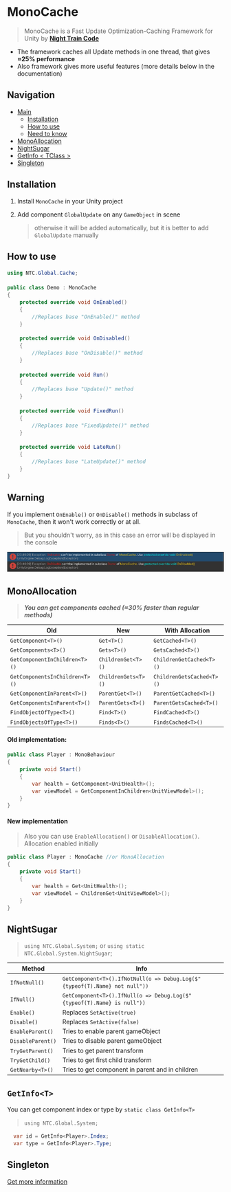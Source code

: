 # MonoCache

> MonoCache is a Fast Update Optimization-Caching Framework for Unity by [**Night Train Code**](https://www.youtube.com/c/NightTrainCode)

* The framework caches all Update methods in one thread, that gives **≈25% performance**
* Also framework gives more useful features (more details below in the documentation)

## Navigation

* [Main](#monocache)
  * [Installation](#installation)
  * [How to use](#how-to-use)
  * [Need to know](#warning)
* [MonoAllocation](#monoallocation)
* [NightSugar](#nightsugar)
* [GetInfo < TClass >](#getinfot)
* [Singleton](#singleton)

## Installation

1. Install `MonoCache` in your Unity project
2. Add component `GlobalUpdate` on any `GameObject` in scene

   > otherwise it will be added automatically, but it is better to add `GlobalUpdate` manually
   
## How to use

```csharp
using NTC.Global.Cache;

public class Demo : MonoCache
{
    protected override void OnEnabled()
    {
        //Replaces base "OnEnable()" method
    }

    protected override void OnDisabled()
    {
        //Replaces base "OnDisable()" method
    }

    protected override void Run()
    {
        //Replaces base "Update()" method
    }

    protected override void FixedRun()
    {
        //Replaces base "FixedUpdate()" method
    }

    protected override void LateRun()
    {
        //Replaces base "LateUpdate()" method
    }
}
```

## Warning

If you implement `OnEnable()` or `OnDisable()` methods in subclass of `MonoCache`, then it won't work correctly or at all.

> But you shouldn't worry, as in this case an error will be displayed in the console

![Exception Screenshot](https://github.com/MeeXaSiK/MonoCache/blob/main/README%20Files/Exception_Screenshot.png)

## MonoAllocation

> ***You can get components cached (≈30% faster than regular methods)***

| Old | New | With Allocation |
| ------ | ------ | ------ |
| ```GetComponent<T>()``` | ```Get<T>()``` | ```GetCached<T>()``` |
| ```GetComponents<T>()``` | ```Gets<T>()``` | ```GetsCached<T>()``` |
| ```GetComponentInChildren<T>()``` | ```ChildrenGet<T>()``` | ```ChildrenGetCached<T>()``` |
| ```GetComponentsInChildren<T>()``` | ```ChildrenGets<T>()``` | ```ChildrenGetsCached<T>()``` |
| ```GetComponentInParent<T>()``` | ```ParentGet<T>()``` | ```ParentGetCached<T>()``` |
| ```GetComponentsInParent<T>()``` | ```ParentGets<T>()``` | ```ParentGetsCached<T>()``` |
| ```FindObjectOfType<T>()``` | ```Find<T>()``` | ```FindCached<T>()``` |
| ```FindObjectsOfType<T>()``` | ```Finds<T>()``` | ```FindsCached<T>()``` |

#### Old implementation:

```csharp
public class Player : MonoBehaviour
{
    private void Start()
    {
        var health = GetComponent<UnitHealth>();
        var viewModel = GetComponentInChildren<UnitViewModel>();
    }
}
```

#### New implementation

> Also you can use `EnableAllocation()` or `DisableAllocation()`. Allocation enabled initially

```csharp
public class Player : MonoCache //or MonoAllocation
{
    private void Start()
    {
        var health = Get<UnitHealth>();
        var viewModel = ChildrenGet<UnitViewModel>();
    }
}
```

## NightSugar

> `using NTC.Global.System;` or `using static NTC.Global.System.NightSugar`;

| Method | Info |
| ------ | ------ |
| `IfNotNull()` | `GetComponent<T>().IfNotNull(o => Debug.Log($"{typeof(T).Name} not null"))` |
| `IfNull()` | `GetComponent<T>().IfNull(o => Debug.Log($"{typeof(T).Name} is null"))` |
| `Enable()` | Replaces `SetActive(true)` |
| `Disable()` | Replaces `SetActive(false)` |
| `EnableParent()` | Tries to enable parent gameObject |
| `DisableParent()` | Tries to disable parent gameObject |
| `TryGetParent()` | Tries to get parent transform |
| `TryGetChild()` | Tries to get first child transform |
| `GetNearby<T>()` | Tries to get component in parent and in children |

## `GetInfo<T>`

You can get component index or type by `static class GetInfo<T>`

> `using NTC.Global.System;`

```csharp
  var id = GetInfo<Player>.Index;
  var type = GetInfo<Player>.Type;
```

## Singleton

[Get more information](https://github.com/MeeXaSiK/NightSingleton/)
